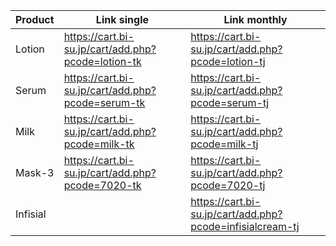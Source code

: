 | Product  | Link single | Link monthly |
| ------------- | ------------- | ------------- |
| Lotion  | https://cart.bi-su.jp/cart/add.php?pcode=lotion-tk  | https://cart.bi-su.jp/cart/add.php?pcode=lotion-tj |
| Serum  | https://cart.bi-su.jp/cart/add.php?pcode=serum-tk  | https://cart.bi-su.jp/cart/add.php?pcode=serum-tj |
| Milk  | https://cart.bi-su.jp/cart/add.php?pcode=milk-tk  | https://cart.bi-su.jp/cart/add.php?pcode=milk-tj |
| Mask-3  | https://cart.bi-su.jp/cart/add.php?pcode=7020-tk  | https://cart.bi-su.jp/cart/add.php?pcode=7020-tj |
| Infisial  |   | https://cart.bi-su.jp/cart/add.php?pcode=infisialcream-tj |

